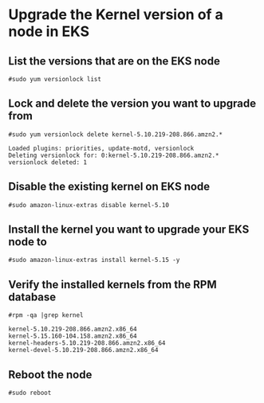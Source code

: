 
# Upgrade the Kernel version of a node in EKS

## List the versions that are on the EKS node
```
#sudo yum versionlock list
```

## Lock and delete the version you want to upgrade from

```
#sudo yum versionlock delete kernel-5.10.219-208.866.amzn2.*

Loaded plugins: priorities, update-motd, versionlock
Deleting versionlock for: 0:kernel-5.10.219-208.866.amzn2.*
versionlock deleted: 1
```

## Disable the existing kernel on EKS node

```
#sudo amazon-linux-extras disable kernel-5.10
```

## Install the kernel you want to upgrade your EKS node to

```
#sudo amazon-linux-extras install kernel-5.15 -y
```
## Verify the installed kernels from the RPM database

```
#rpm -qa |grep kernel

kernel-5.10.219-208.866.amzn2.x86_64
kernel-5.15.160-104.158.amzn2.x86_64
kernel-headers-5.10.219-208.866.amzn2.x86_64
kernel-devel-5.10.219-208.866.amzn2.x86_64
```
## Reboot the node

```
#sudo reboot
```